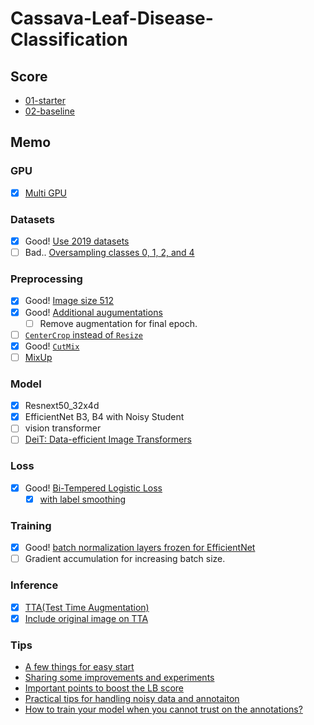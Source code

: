 # Cassava-Leaf-Disease-Classification

## Score

- [01-starter](history/01-starter.md)
- [02-baseline](history/02-baseline.md)

## Memo

### GPU

- [x] [Multi GPU](https://aru47.hatenablog.com/entry/2020/11/06/225052)

### Datasets

- [x] Good! [Use 2019 datasets](https://www.kaggle.com/piantic/train-cassava-starter-using-various-loss-funcs/notebook)
- [ ] Bad.. [Oversampling classes 0, 1, 2, and 4](https://www.kaggle.com/dimitreoliveira/cassava-leaf-disease-training-with-tpu-v2-pods#Dataset-oversampled)

### Preprocessing

- [x] Good! [Image size 512](https://www.kaggle.com/c/cassava-leaf-disease-classification/discussion/207450)
- [x] Good! [Additional augumentations](https://www.kaggle.com/khyeh0719/pytorch-efficientnet-baseline-train-amp-aug#Define-Train\Validation-Image-Augmentations)
    - [ ] Remove augmentation for final epoch.
- [ ] [`CenterCrop` instead of `Resize`](https://www.kaggle.com/c/cassava-leaf-disease-classification/discussion/210921#1151453)
- [x] Good! [`CutMix`](https://www.kaggle.com/c/cassava-leaf-disease-classification/discussion/209065)
- [ ] [MixUp](https://www.kaggle.com/c/cassava-leaf-disease-classification/discussion/212060)

### Model

- [x] Resnext50_32x4d
- [x] EfficientNet B3, B4 with Noisy Student
- [ ] vision transformer
- [ ] [DeiT: Data-efficient Image Transformers](https://github.com/facebookresearch/deit)

### Loss

- [x] Good! [Bi-Tempered Logistic Loss](https://www.kaggle.com/c/cassava-leaf-disease-classification/discussion/202017)
    - [x] [with label smoothing](https://www.kaggle.com/piantic/train-cassava-starter-using-various-loss-funcs/notebook#Bi-Tempered-Loss)

### Training

- [x] Good! [batch normalization layers frozen for EfficientNet](https://keras.io/examples/vision/image_classification_efficientnet_fine_tuning/#tips-for-fine-tuning-efficientnet)
- [ ] Gradient accumulation for increasing batch size.

### Inference

- [x] [TTA(Test Time Augmentation)](https://www.kaggle.com/khyeh0719/pytorch-efficientnet-baseline-inference-tta)
- [x] [Include original image on TTA](https://www.kaggle.com/c/cassava-leaf-disease-classification/discussion/210921#1153396)

### Tips

- [A few things for easy start](https://www.kaggle.com/c/cassava-leaf-disease-classification/discussion/207450)
- [Sharing some improvements and experiments](https://www.kaggle.com/c/cassava-leaf-disease-classification/discussion/203594)
- [Important points to boost the LB score](https://www.kaggle.com/c/cassava-leaf-disease-classification/discussion/208402)
- [Practical tips for handling noisy data and annotaiton](https://www2.slideshare.net/RyuichiKanoh/practical-tips-for-handling-noisy-data-and-annotaiton-204195412)
- [How to train your model when you cannot trust on the annotations?](https://www.kaggle.com/c/cassava-leaf-disease-classification/discussion/214053)
